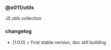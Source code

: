 ### @x011/utils

JS utils collection

### changelog

* [1.0.0] + First stable version, doc still building
